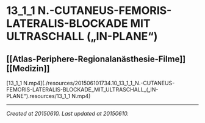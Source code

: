 # 13_1_1 N.-CUTANEUS-FEMORIS-LATERALIS-BLOCKADE MIT ULTRASCHALL („IN-PLANE“)
 [[Atlas-Periphere-Regionalanästhesie-Filme]] [[Medizin]] 
---



[13\_1\_1 N.mp4](./resources/201506101734.10_13_1_1_N.-CUTANEUS-FEMORIS-LATERALIS-BLOCKADE_MIT_ULTRASCHALL_(„IN-PLANE“).resources/13_1_1 N.mp4)

---

_Created at 20150610._
_Last updated at 20150610._



